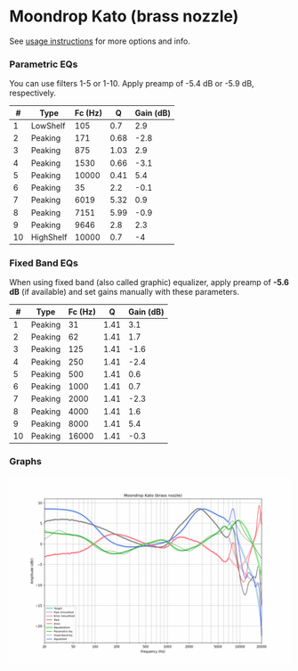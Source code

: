 # Moondrop Kato (brass nozzle)
See [usage instructions](https://github.com/jaakkopasanen/AutoEq#usage) for more options and info.

### Parametric EQs
You can use filters 1-5 or 1-10. Apply preamp of -5.4 dB or -5.9 dB, respectively.

|   # | Type      |   Fc (Hz) |    Q |   Gain (dB) |
|-----|-----------|-----------|------|-------------|
|   1 | LowShelf  |       105 | 0.7  |         2.9 |
|   2 | Peaking   |       171 | 0.68 |        -2.8 |
|   3 | Peaking   |       875 | 1.03 |         2.9 |
|   4 | Peaking   |      1530 | 0.66 |        -3.1 |
|   5 | Peaking   |     10000 | 0.41 |         5.4 |
|   6 | Peaking   |        35 | 2.2  |        -0.1 |
|   7 | Peaking   |      6019 | 5.32 |         0.9 |
|   8 | Peaking   |      7151 | 5.99 |        -0.9 |
|   9 | Peaking   |      9646 | 2.8  |         2.3 |
|  10 | HighShelf |     10000 | 0.7  |        -4   |

### Fixed Band EQs
When using fixed band (also called graphic) equalizer, apply preamp of **-5.6 dB** (if available) and set gains manually with these parameters.

|   # | Type    |   Fc (Hz) |    Q |   Gain (dB) |
|-----|---------|-----------|------|-------------|
|   1 | Peaking |        31 | 1.41 |         3.1 |
|   2 | Peaking |        62 | 1.41 |         1.7 |
|   3 | Peaking |       125 | 1.41 |        -1.6 |
|   4 | Peaking |       250 | 1.41 |        -2.4 |
|   5 | Peaking |       500 | 1.41 |         0.6 |
|   6 | Peaking |      1000 | 1.41 |         0.7 |
|   7 | Peaking |      2000 | 1.41 |        -2.3 |
|   8 | Peaking |      4000 | 1.41 |         1.6 |
|   9 | Peaking |      8000 | 1.41 |         5.4 |
|  10 | Peaking |     16000 | 1.41 |        -0.3 |

### Graphs
![](./Moondrop%20Kato%20(brass%20nozzle).png)
